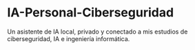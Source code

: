# IA-Personal-Ciberseguridad
Un asistente de IA local, privado y conectado a mis estudios de ciberseguridad, IA e ingeniería informática.
